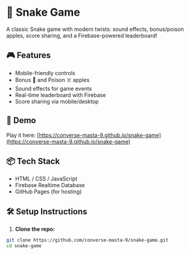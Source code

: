 # 🐍 Snake Game

A classic Snake game with modern twists: sound effects, bonus/poison apples, score sharing, and a Firebase-powered leaderboard!

## 🎮 Features

- Mobile-friendly controls
- Bonus 🍎 and Poison ☠️ apples
- Sound effects for game events
- Real-time leaderboard with Firebase
- Score sharing via mobile/desktop

## 🚀 Demo

Play it here: [https://converse-masta-9.github.io/snake-game](https://converse-masta-9.github.io/snake-game)

## 📦 Tech Stack

- HTML / CSS / JavaScript
- Firebase Realtime Database
- GitHub Pages (for hosting)

## 🛠 Setup Instructions

1. **Clone the repo:**

```bash
git clone https://github.com/converse-masta-9/snake-game.git
cd snake-game
